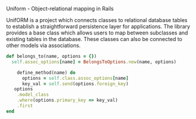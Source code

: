 Uniform - Object-relational mapping in Rails


UnifORM is a project which connects classes to relational database tables to establish a straightforward persistence layer for applications. The library provides a base class which allows users to map between subclasses and existing tables in the database. These classes can also be connected to other models via associations.









```ruby
def belongs_to(name, options = {})
  self.assoc_options[name] = BelongsToOptions.new(name, options)

    define_method(name) do
      options = self.class.assoc_options[name]
      key_val = self.send(options.foreign_key)
   options
    .model_class
    .where(options.primary_key => key_val)
    .first
end
```

